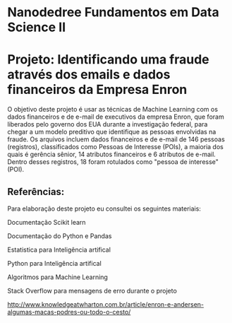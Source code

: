# Nanodedree Fundamentos em Data Science II

# Projeto: Identificando uma fraude através dos emails e dados financeiros da Empresa Enron

O objetivo deste projeto é usar as técnicas de Machine Learning com os dados financeiros e de e-mail de executivos da empresa Enron, que foram liberados pelo governo dos EUA durante a investigação federal, para chegar a um modelo preditivo que identifique as pessoas envolvidas na fraude. Os arquivos incluem dados financeiros e de e-mail de 146 pessoas (registros), classificados como Pessoas de Interesse (POIs), a maioria dos quais é gerência sênior, 14 atributos financeiros e 6 atributos de e-mail. Dentro desses registros, 18 foram rotulados como "pessoa de interesse" (POI).

## Referências:
Para elaboração deste projeto eu consultei os seguintes materiais:

Documentação Scikit learn

Documentação do Python e Pandas

Estatistica para Inteligência artifical

Python para Inteligência artifical

Algoritmos para Machine Learning

Stack Overflow para mensagens de erro durante o projeto

http://www.knowledgeatwharton.com.br/article/enron-e-andersen-algumas-macas-podres-ou-todo-o-cesto/
